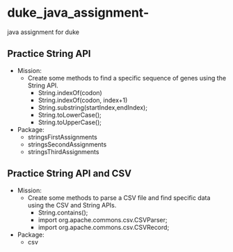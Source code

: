 # duke_java_assignment-
java assignment for duke
## Practice String API
- Mission:
  - Create some methods to find a specific sequence of genes using the String API.
    - String.indexOf(codon)
    - String.indexOf(codon, index+1)
    - String.substring(startIndex,endIndex);
    - String.toLowerCase();
    - String.toUpperCase();
- Package:
    - stringsFirstAssignments
    - stringsSecondAssignments
    - stringsThirdAssignments

## Practice String API and CSV
- Mission:
    - Create some methods to parse a CSV file and find specific data using the CSV and String APIs.
        - String.contains();
        - import org.apache.commons.csv.CSVParser;
        - import org.apache.commons.csv.CSVRecord;
- Package:
    - csv

